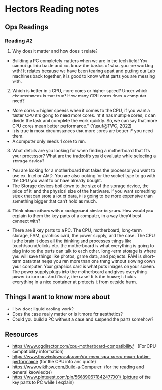 # Hectors Reading notes

## Ops Readings

### Reading #2

1. Why does it matter and how does it relate?

- Building a PC completely matters when we are in the tech field! You cannot go into battle and not know the basics of what you are working with! It relates because we have been tearing apart and putting our Lab machines back together, it is good to know what parts you are messing with.

2. Which is better in a CPU, more cores or higher speed? Under which circumstances is that true? How many CPU cores does a computer need?

- More cores = higher speeds when it comes to the CPU, if you want a faster CPU it's going to need more cores. "if it has multiple cores, it can divide the task and complete the work quickly. So, we can say that more CPU cores mean better performance." (Yusuf@TWC, 2022)
- It is true in most circumstances that more cores are better IF you need them.
- A computer only needs 1 core to run.

3. What details are you looking for when finding a motherboard that fits your processor? What are the tradeoffs you’d evaluate while selecting a storage device?

- You are looking for a motherboard that takes the processor you want to use ex. Intel or AMD. You are also looking for the socket type to go with the CPU you want to or have already bought.
- The Storage devices boil down to the size of the storage device, the price of it, and the physical size of the hardware. If you want something sleek that can store a lot of data, it is going to be more expensive than something bigger that can't hold as much.

4. Think about others with a background similar to yours. How would you explain to them the key parts of a computer, in a way they’d best connect with?

- There are 8 key parts to a PC. The CPU, motherboard, long-term storage, RAM, graphics card, the power supply, and the case. The CPU is the brain it does all the thinking and processes things like touch/sound/clicks etc. the motherboard is what everything is going to plug into so the parts can talk to each other. long-term storage is where you will save things like photos, game data, and projects. RAM is short-term data that helps you run more than one thing without slowing down your computer. Your graphics card is what puts images on your screen. The power supply plugs into the motherboard and gives everything power to turn on. And finally, the case! It is the house; it holds everything in a nice container at protects it from outside harm.

## Things I want to know more about

- How does liquid cooling work?
- Does the case really matter or is it more for aesthetics?
- Could you build a PC without a case and suspend the parts somehow?
## Resources

- https://www.cgdirector.com/cpu-motherboard-compatibility/   (For CPU compatibility information)
- https://www.thewindowsclub.com/do-more-cpu-cores-mean-better-performance  (for the CPU info and quote)
- https://www.wikihow.com/Build-a-Computer  (for the reading and general knowledge)
- https://www.pinterest.com/pin/566890671842477001/ (picture of the key parts to PC while I explain)
